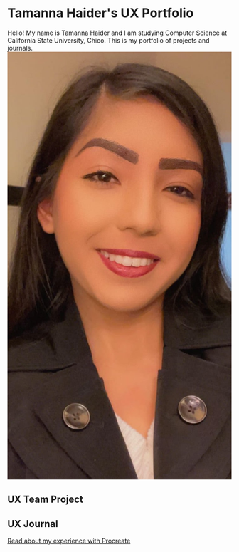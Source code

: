 # Tamanna Haider's UX Portfolio

Hello! My name is Tamanna Haider and I am studying Computer Science at California State University, Chico. This is my portfolio of projects and journals.
![Photo of Tamanna Haider](/assets/TamannaHaider.jpg)

## UX Team Project


## UX Journal

[Read about my experience with Procreate](j01/)
